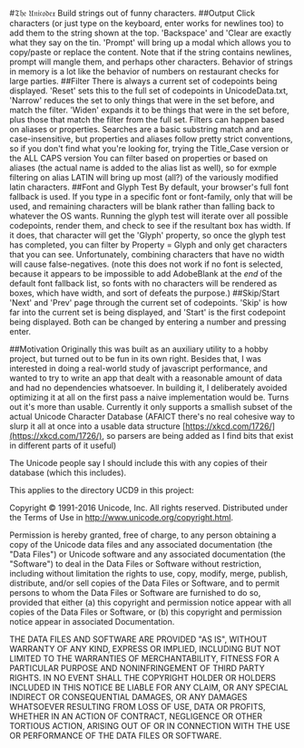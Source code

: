 #𝔗𝔥𝔢 𝔘𝔫𝔦𝔠𝔬𝔡𝔢𝔵
Build strings out of funny characters.
##Output
Click characters (or just type on the keyboard, enter works for newlines too) to add them to the string shown at the top. 
'Backspace' and 'Clear are exactly what they say on the tin.
'Prompt' will bring up a modal which allows you to copy/paste or replace the content. 
Note that if the string contains newlines, prompt will mangle them, and perhaps other characters. Behavior of strings in memory is a lot like the behavior of numbers on restaurant checks for large parties.
##Filter
There is always a current set of codepoints being displayed. 'Reset' sets this to the full set of codepoints in UnicodeData.txt, 
'Narrow' reduces the set to only things that were in the set before, and match the filter. 
'Widen' expands it to be things that were in the set before, plus those that match the filter from the full set.
Filters can happen based on aliases or properties. Searches are a basic substring match and are case-insensitive, but properties and aliases follow pretty strict conventions, so if you don't find what you're looking for, trying the Title_Case version or the ALL CAPS version
You can filter based on properties or based on aliases (the actual name is added to the alias list as well), so for exmple filtering on alias LATIN will bring up most (all?) of the variously modified latin characters.
##Font and Glyph Test
By default, your browser's full font fallback is used. If you type in a specific font or font-family, only that will be used, and remaining characters will be blank rather than falling back to whatever the OS wants. Running the glyph test will iterate over all possible codepoints, render them, and check to see if the resultant box has width. If it does, that character will get the 'Glyph' property, so once the glyph test has completed, you can filter by Property = Glyph and only get characters that you can see. Unfortunately, combining characters that have no width will cause false-negatives. (note this does not work if no font is selected, because it appears to be impossible to add AdobeBlank at the _end_ of the default font fallback list, so fonts with no characters will be rendered as boxes, which have width, and sort of defeats the purpose.)
##Skip/Start
'Next' and 'Prev' page through the current set of codepoints. 'Skip' is how far into the current set is being displayed, and 'Start' is the first codepoint being displayed. Both can be changed by entering a number and pressing enter.

##Motivation
Originally this was built as an auxiliary utility to a hobby project, but turned out to be fun in its own right. Besides that, I was interested in doing a real-world study of javascript performance, and wanted to try to write an app that dealt with a reasonable amount of data and had no dependencies whatsoever. In building it, I deliberately avoided optimizing it at all on the first pass a naive implementation would be. Turns out it's more than usable. Currently it only supports a smallish subset of the actual Unicode Character Database (AFAICT there's no real cohesive way to slurp it all at once into a usable data structure [https://xkcd.com/1726/](https://xkcd.com/1726/), so parsers are being added as I find bits that exist in different parts of it useful)

The Unicode people say I should include this with any copies of their database (which this includes). 

This applies to the directory UCD9 in this project:

Copyright © 1991-2016 Unicode, Inc. All rights reserved.
Distributed under the Terms of Use in http://www.unicode.org/copyright.html.

Permission is hereby granted, free of charge, to any person obtaining
a copy of the Unicode data files and any associated documentation
(the "Data Files") or Unicode software and any associated documentation
(the "Software") to deal in the Data Files or Software
without restriction, including without limitation the rights to use,
copy, modify, merge, publish, distribute, and/or sell copies of
the Data Files or Software, and to permit persons to whom the Data Files
or Software are furnished to do so, provided that either
(a) this copyright and permission notice appear with all copies
of the Data Files or Software, or
(b) this copyright and permission notice appear in associated
Documentation.

THE DATA FILES AND SOFTWARE ARE PROVIDED "AS IS", WITHOUT WARRANTY OF
ANY KIND, EXPRESS OR IMPLIED, INCLUDING BUT NOT LIMITED TO THE
WARRANTIES OF MERCHANTABILITY, FITNESS FOR A PARTICULAR PURPOSE AND
NONINFRINGEMENT OF THIRD PARTY RIGHTS.
IN NO EVENT SHALL THE COPYRIGHT HOLDER OR HOLDERS INCLUDED IN THIS
NOTICE BE LIABLE FOR ANY CLAIM, OR ANY SPECIAL INDIRECT OR CONSEQUENTIAL
DAMAGES, OR ANY DAMAGES WHATSOEVER RESULTING FROM LOSS OF USE,
DATA OR PROFITS, WHETHER IN AN ACTION OF CONTRACT, NEGLIGENCE OR OTHER
TORTIOUS ACTION, ARISING OUT OF OR IN CONNECTION WITH THE USE OR
PERFORMANCE OF THE DATA FILES OR SOFTWARE.

